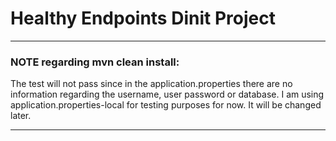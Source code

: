 # Healthy Endpoints Dinit Project

----

### NOTE regarding mvn clean install:


The test will not pass since in the application.properties there are no information 
regarding the username, user password or database. I am using 
application.properties-local for testing purposes for now. 
It will be changed later. 

----




